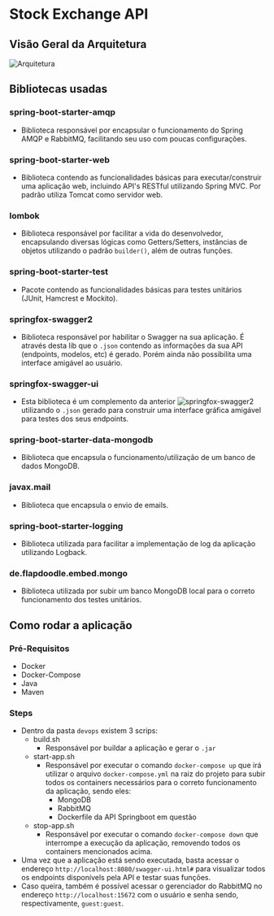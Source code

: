# Stock Exchange API

## Visão Geral da Arquitetura

![Arquitetura](docs/archtecture.png)

## Bibliotecas usadas

### spring-boot-starter-amqp

- Biblioteca responsável por encapsular o funcionamento do Spring AMQP e RabbitMQ, facilitando seu uso com poucas configurações.

### spring-boot-starter-web

- Biblioteca contendo as funcionalidades básicas para executar/construir uma aplicação web, incluindo API's RESTful utilizando Spring MVC. Por padrão utiliza Tomcat como servidor web.

### lombok

- Biblioteca responsável por facilitar a vida do desenvolvedor, encapsulando diversas lógicas como Getters/Setters, instâncias de objetos utilizando o padrão `builder()`, além de outras funções.

### spring-boot-starter-test

- Pacote contendo as funcionalidades básicas para testes unitários (JUnit, Hamcrest e Mockito).

### springfox-swagger2

- Biblioteca responsável por habilitar o Swagger na sua aplicação. É através desta lib que o `.json` contendo as informações da sua API (endpoints, modelos, etc) é gerado. Porém ainda não possibilita uma interface amigável ao usuário.

### springfox-swagger-ui

- Esta biblioteca é um complemento da anterior ![springfox-swagger2](#springfox-swagger2) utilizando o `.json` gerado para construir uma interface gráfica amigável para testes dos seus endpoints.

### spring-boot-starter-data-mongodb

- Biblioteca que encapsula o funcionamento/utilização de um banco de dados MongoDB.

### javax.mail

- Biblioteca que encapsula o envio de emails.

### spring-boot-starter-logging

- Biblioteca utilizada para facilitar a implementação de log da aplicação utilizando Logback.

### de.flapdoodle.embed.mongo

- Biblioteca utilizada por subir um banco MongoDB local para o correto funcionamento dos testes unitários.

## Como rodar a aplicação

### Pré-Requisitos

- Docker
- Docker-Compose
- Java
- Maven

### Steps

- Dentro da pasta `devops` existem 3 scrips:
  - build.sh
    - Responsável por buildar a aplicação e gerar o `.jar`
  - start-app.sh
    - Responsável por executar o comando `docker-compose up` que irá utilizar o arquivo `docker-compose.yml` na raiz do projeto para subir todos os containers necessários para o correto funcionamento da aplicação, sendo eles:
      - MongoDB
      - RabbitMQ
      - Dockerfile da API Springboot em questão
  - stop-app.sh
    - Responsável por executar o comando `docker-compose down` que interrompe a execução da aplicação, removendo todos os containers mencionados acima.
- Uma vez que a aplicação está sendo executada, basta acessar o endereço `http://localhost:8080/swagger-ui.html#` para visualizar todos os endpoints disponívels pela API e testar suas funções.
- Caso queira, também é possível acessar o gerenciador do RabbitMQ no endereço `http://localhost:15672` com o usuário e senha sendo, respectivamente, `guest:guest`.